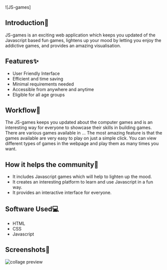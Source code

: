 ![JS-games]

<h2>Introduction🤩</h2>

<p>JS-games is an exciting web application which keeps you updated of the Javascript based fun games, lightens up your mood 
by letting you enjoy the addictive games, and provides an amazing visualisation.</p>

<h2>Features✨</h2>
<ul>
 <li>User Friendly Interface</li>
 <li>Efficient and time saving</li>
 <li>Minimal requirements needed</li>
 <li>Accessible from anywhere and anytime</li>
 <li>Eligible for all age groups</li>
</ul>

<h2>Workflow📌</h2>

<p>The JS-games keeps you updated about the computer games and is an interesting way for everyone to showcase their skills in building games. There are various games available in ... The most amazing feature is that the games available are very easy to play on just a simple click.
You can view different types of games in the webpage and play them as many times you want.</p>

<h2>How it helps the community🌼</h2>
<ul>
 <li>It includes Javascript games which will help to lighten up the mood.</li>
 <li>It creates an interesting platform to learn and use Javascript in a fun way.</li>
 <li>It provides an interactive interface for everyone.</li>
</ul>

<h2>Software Used💻</h2>
  <ul>
    <li>HTML</li>
    <li>CSS</li>
    <li>Javascript</li>
  </ul>
<h2>Screenshots📸</h2>
<img alt="collage preview" src="./static/images/Js-gamesCollage.png">
